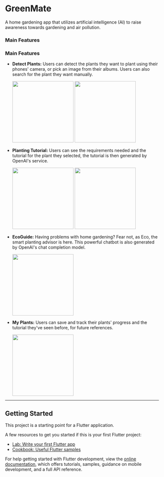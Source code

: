 # GreenMate
A home gardening app that utilizes artificial intelligence (AI) to raise awareness towards gardening and air pollution.

### Main Features
### Main Features

- **Detect Plants:**
  Users can detect the plants they want to plant using their phones' camera, or pick an image from their albums. Users can also search for the plant they want manually.
  
  <img src="https://drive.google.com/uc?export=view&id=1gLzEy4VkEvlDMuaHiA6LwUvSUDQiIRnM" width="200" /> <img src="https://drive.google.com/uc?export=view&id=1GOl8xisI3fxGbxSTSifLIaSkiIC5UWy3" width="200" />

- **Planting Tutorial:**
  Users can see the requirements needed and the tutorial for the plant they selected, the tutorial is then generated by OpenAI's service.
  
  <img src="https://drive.google.com/uc?export=view&id=1QQcYWYkgtI4_lR-2-ZQcK9iddgKjUdU2" width="200" /> <img src="https://drive.google.com/uc?export=view&id=1geMkF3FVUFU6MmuFy6HcMBxiiZXaedus" width="200" />

- **EcoGuide:**
  Having problems with home gardening? Fear not, as Eco, the smart planting advisor is here. This powerful chatbot is also generated by OpenAI's chat completion model.
  
  <img src="https://drive.google.com/uc?export=view&id=1ORfmK0ik3GjQ4oc_G1iIKmnaC9KmXNrm" width="200" />

- **My Plants:**
  Users can save and track their plants' progress and the tutorial they've seen before, for future references.
  
  <img src="https://drive.google.com/uc?export=view&id=1VHLZKgv7PNBDfJkP0AKPWdhztGEmAGvu" width="200" />


---

## Getting Started

This project is a starting point for a Flutter application.

A few resources to get you started if this is your first Flutter project:

- [Lab: Write your first Flutter app](https://docs.flutter.dev/get-started/codelab)
- [Cookbook: Useful Flutter samples](https://docs.flutter.dev/cookbook)

For help getting started with Flutter development, view the
[online documentation](https://docs.flutter.dev/), which offers tutorials,
samples, guidance on mobile development, and a full API reference.
